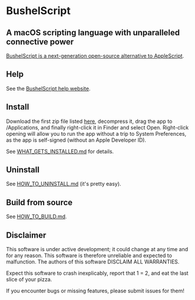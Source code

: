 # BushelScript

## A macOS scripting language with unparalleled connective power

[BushelScript is a next-generation open-source alternative to AppleScript](https://bushelscript.github.io/about/).

## Help

See the [BushelScript help website](https://bushelscript.github.io/help/).

## Install

Download the first zip file listed [here](https://github.com/BushelScript/BushelScript/releases/latest), decompress it, drag the app to /Applications, and finally right-click it in Finder and select Open. Right-click opening will allow you to run the app without a trip to System Preferences, as the app is self-signed (without an Apple Developer ID).

See [WHAT_GETS_INSTALLED.md](WHAT_GETS_INSTALLED.md) for details.

## Uninstall

See [HOW_TO_UNINSTALL.md](HOW_TO_UNINSTALL.md) (it's pretty easy).

## Build from source

See [HOW_TO_BUILD.md](HOW_TO_BUILD.md).

## Disclaimer

This software is under active development; it could change at any time and for any reason. This software is therefore unreliable and expected to malfunction. The authors of this software DISCLAIM ALL WARRANTIES.

Expect this software to crash inexplicably, report that 1 = 2, and eat the last slice of your pizza.

If you encounter bugs or missing features, please submit issues for them!
